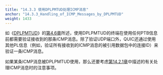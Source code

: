 ```yaml
---
title: "14.3.3 使用DPLPMTUD处理ICMP消息"
anchor: "14.3.3_Handling_of_ICMP_Messages_by_DPLPMTUD"
weight: 1433
---
```


如《[DPLPMTUD]()》的[第4.6章]()所述，使用DPLPMTUD的终端在使用任何PTB信息前都需要验证接收到的那条ICMP消息。除了验证UDP端口外，QUIC还通过使用其他PL信息（例如，验证所有接收到的ICMP消息的被引用数据包中的连接ID）来验证一条ICMP消息。

如果某条ICMP消息被DPLPMTUD使用，那么还要考虑[第14.2.1章]()中描述的有关处理ICMP消息时的注意事项。
